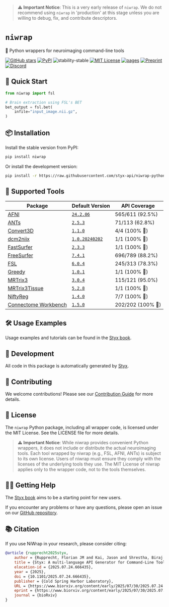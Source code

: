 > **⚠️ Important Notice**:
> This is a very early release of `niwrap`. We do not recommend using `niwrap` in 'production' at this stage unless you are willing to debug, fix, and contribute descriptors.

# `niwrap`

🧠 Python wrappers for neuroimaging command-line tools

[![GitHub stars](https://img.shields.io/github/stars/styx-api/niwrap?style=social)](https://github.com/styx-api/niwrap/stargazers)
[![PyPI](https://img.shields.io/pypi/v/niwrap.svg)](https://pypi.org/project/niwrap/)
![stability-stable](https://img.shields.io/badge/stability-experimental-red.svg)
[![MIT License](https://img.shields.io/badge/license-MIT-blue.svg)](https://github.com/styx-api/niwrap-python/blob/main/LICENSE)
[![pages](https://img.shields.io/badge/api-docs-blue)](https://styx-api.github.io/niwrap-python)
[![Preprint](https://img.shields.io/badge/bioRxiv-preprint-green?logo=bookstack&logoColor=white)](https://doi.org/10.1101/2025.07.24.666435)
[![Discord](https://dcbadge.limes.pink/api/server/https://discord.gg/QMKUVCFWsR?style=flat)](https://discord.gg/QMKUVCFWsR)

## 🚀 Quick Start

```python
from niwrap import fsl

# Brain extraction using FSL's BET
bet_output = fsl.bet(
    infile="input_image.nii.gz",
)
```

## 📦 Installation

Install the stable version from PyPI:

```bash
pip install niwrap
```

Or install the development version:

```bash
pip install -r https://raw.githubusercontent.com/styx-api/niwrap-python/main/requirements_remote.txt
```

## 🧰 Supported Tools

| Package | Default Version | API Coverage |
| --- | --- | --- |
| [AFNI](https://afni.nimh.nih.gov/) | [`24.2.06`](https://hub.docker.com/r/afni/afni_make_build) | 565/611 (92.5%) |
| [ANTs](https://github.com/ANTsX/ANTs) | [`2.5.3`](https://hub.docker.com/r/antsx/ants) | 71/113 (62.8%) |
| [Convert3D](http://www.itksnap.org/pmwiki/pmwiki.php?n=Convert3D.Convert3D) | [`1.1.0`](https://hub.docker.com/r/pyushkevich/itksnap) | 4/4 (100% 🎉) |
| [dcm2niix](https://github.com/rordenlab/dcm2niix) | [`1.0.20240202`](https://hub.docker.com/r/vnmd/dcm2niix_v1.0.20240202) | 1/1 (100% 🎉) |
| [FastSurfer](https://github.com/Deep-MI/FastSurfer) | [`2.3.3`](https://hub.docker.com/r/deepmi/fastsurfer) | 1/1 (100% 🎉) |
| [FreeSurfer](https://github.com/freesurfer/freesurfer) | [`7.4.1`](https://hub.docker.com/r/freesurfer/freesurfer) | 696/789 (88.2%) |
| [FSL](https://fsl.fmrib.ox.ac.uk/fsl/fslwiki) | [`6.0.4`](https://hub.docker.com/r/brainlife/fsl) | 245/313 (78.3%) |
| [Greedy](https://sites.google.com/view/greedyreg/about) | [`1.0.1`](https://hub.docker.com/r/pyushkevich/itksnap) | 1/1 (100% 🎉) |
| [MRTrix3](https://www.mrtrix.org/) | [`3.0.4`](https://hub.docker.com/r/mrtrix3/mrtrix3) | 115/121 (95.0%) |
| [MRTrix3Tissue](https://3tissue.github.io/) | [`5.2.8`](https://hub.docker.com/r/brainlife/3tissue) | 1/1 (100% 🎉) |
| [NiftyReg](http://cmictig.cs.ucl.ac.uk/wiki/index.php/NiftyReg) | [`1.4.0`](https://hub.docker.com/r/vnmd/niftyreg_1.4.0) | 7/7 (100% 🎉) |
| [Connectome Workbench](https://github.com/Washington-University/workbench) | [`1.5.0`](https://hub.docker.com/r/brainlife/connectome_workbench) | 202/202 (100% 🎉) |

## 🛠 Usage Examples

Usage examples and tutorials can be found in the [Styx book](https://niwrap.dev/styxbook/).

## 🔧 Development

All code in this package is automatically generated by [Styx](https://github.com/styx-api/styx).

## 🤝 Contributing

We welcome contributions! Please see our [Contribution Guide](https://github.com/styx-api/niwrap/blob/main/CONTRIBUTING.md) for more details.

## 📄 License

The `niwrap` Python package, including all wrapper code, is licensed under the MIT License. See the LICENSE file for more details.

> **⚠️ Important Notice**:
> While niwrap provides convenient Python wrappers, it does not include or distribute the actual neuroimaging tools. Each tool wrapped by niwrap (e.g., FSL, AFNI, ANTs) is subject to its own license. Users of niwrap must ensure they comply with the licenses of the underlying tools they use. The MIT License of niwrap applies only to the wrapper code, not to the tools themselves.

## 🙋‍♀️ Getting Help

The [Styx book](https://niwrap.dev/styxbook/) aims to be a starting point for new users.

If you encounter any problems or have any questions, please open an issue on our [GitHub repository](https://github.com/styx-api/niwrap).

## 📚 Citation

If you use NiWrap in your research, please consider citing:

```bibtex
@article {rupprecht2025styx,
	author = {Rupprecht, Florian JM and Kai, Jason and Shrestha, Biraj and Giavasis, Steven and Xu, Ting and Glatard, Tristan and Milham, Michael P and Kiar, Gregory},
	title = {Styx: A multi-language API Generator for Command-Line Tools},
	elocation-id = {2025.07.24.666435},
	year = {2025},
	doi = {10.1101/2025.07.24.666435},
	publisher = {Cold Spring Harbor Laboratory},
	URL = {https://www.biorxiv.org/content/early/2025/07/30/2025.07.24.666435},
	eprint = {https://www.biorxiv.org/content/early/2025/07/30/2025.07.24.666435.full.pdf},
	journal = {bioRxiv}
}
```
